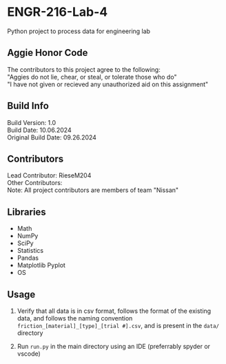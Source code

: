 # ENGR-216-Lab-4

Python project to process data for engineering lab

## Aggie Honor Code

The contributors to this project agree to the following:<br />
"Aggies do not lie, chear, or steal, or tolerate those who do"<br />
"I have not given or recieved any unauthorized aid on this assignment"<br />

## Build Info

Build Version: 1.0<br />
Build Date: 10.06.2024<br />
Original Build Date: 09.26.2024<br />

## Contributors

Lead Contributor: RieseM204<br />
Other Contributors: <br />
Note: All project contributors are members of team "Nissan"<br />

## Libraries

- Math
- NumPy
- SciPy
- Statistics
- Pandas
- Matplotlib Pyplot
- OS

## Usage

1. Verify that all data is in csv format, follows the format of the existing data, and follows the naming convention `friction_[material]_[type]_[trial #].csv`, and is present in the `data/` directory

2. Run `run.py` in the main directory using an IDE (preferrably spyder or vscode)
